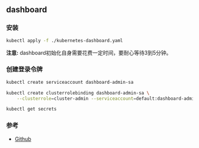 ## dashboard

### 安装

```bash
kubectl apply -f ./kubernetes-dashboard.yaml
```

**注意:** dashboard初始化自身需要花费一定时间，要耐心等待3到5分钟。


### 创建登录令牌

```bash
kubectl create serviceaccount dashboard-admin-sa

kubectl create clusterrolebinding dashboard-admin-sa \
    --clusterrole=cluster-admin --serviceaccount=default:dashboard-admin-sa

kubectl get secrets
```

### 参考
 
 * [Github](https://github.com/kubernetes/dashboard)
